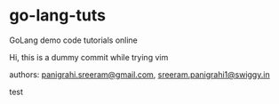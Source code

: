 # go-lang-tuts
GoLang demo code tutorials online

Hi, this is a dummy commit while trying vim

authors: panigrahi.sreeram@gmail.com, sreeram.panigrahi1@swiggy.in

test
